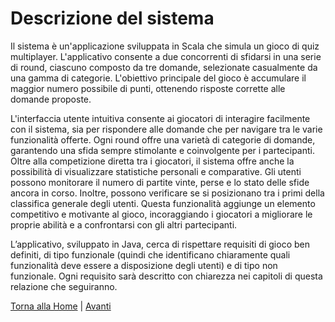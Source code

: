 # Descrizione del sistema
Il sistema è un'applicazione sviluppata in Scala che simula un gioco di quiz multiplayer.
L'applicativo consente a due concorrenti di sfidarsi in una serie di round, ciascuno composto da tre domande, selezionate casualmente da una gamma di categorie. L'obiettivo principale del gioco è accumulare il maggior numero possibile di punti, ottenendo risposte corrette alle domande proposte.

L'interfaccia utente intuitiva consente ai giocatori di interagire facilmente con il sistema, sia per rispondere alle domande che per navigare tra le varie funzionalità offerte. Ogni round offre una varietà di categorie di domande, garantendo una sfida sempre stimolante e coinvolgente per i partecipanti.
Oltre alla competizione diretta tra i giocatori, il sistema offre anche la possibilità di visualizzare statistiche personali e comparative. Gli utenti possono monitorare il numero di partite vinte, perse e lo stato delle sfide ancora in corso. Inoltre, possono verificare se si posizionano tra i primi della classifica generale degli utenti. Questa funzionalità aggiunge un elemento competitivo e motivante al gioco, incoraggiando i giocatori a migliorare le proprie abilità e a confrontarsi con gli altri partecipanti.

L’applicativo, sviluppato in Java, cerca di rispettare requisiti di gioco ben definiti, di tipo funzionale (quindi che identificano chiaramente quali funzionalità deve essere a disposizione degli utenti) e di tipo non funzionale. Ogni requisito sarà descritto con chiarezza nei capitoli di questa relazione che seguiranno.

[Torna alla Home](index.md) | [Avanti](1-processo_di_sviluppo.md)
